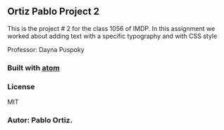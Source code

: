 ## Ortiz Pablo Project 2

This is the project # 2 for the class 1056 of IMDP.
In this assignment we worked about adding text with a specific typography and with CSS style

Professor: Dayna Puspoky

### Built with [atom](https://atom.io/)

### License
MIT

### Autor: Pablo Ortiz.
